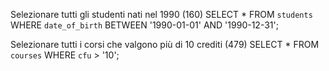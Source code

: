 Selezionare tutti gli studenti nati nel 1990 (160)
SELECT * FROM `students` WHERE `date_of_birth` BETWEEN '1990-01-01' AND '1990-12-31';

Selezionare tutti i corsi che valgono più di 10 crediti (479)
SELECT * FROM `courses` WHERE `cfu` > '10';
